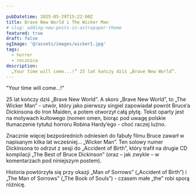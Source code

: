 ```yaml
---

pubDatetime: 2025-05-29T15:22:00Z
title: Brave New World i The Wicker Man
# slug: adding-new-posts-in-astropaper-theme
featured: true
draft: false
ogImage: '@/assets/images/wicker1.jpg'
tags:
  - horror
  - rocznica
description:
  „Your time will come...!” 25 lat kończy dziś „Brave New World”. 
---
```



"Your time will come...!"

25 lat kończy dziś „Brave New World”. A skoro „Brave New World”, to „The Wicker Man” - utwór, który jako pierwszy singiel zapowiadał powrót Bruce’a Dickinsona do Iron Maiden, a potem otworzył całą płytę. Tekst oparty jest na motywach kultowego (nomen omen, biorąc pod uwagę polskie tłumaczenie tytułu) horroru Robina Hardy’ego - choć raczej luźno.

Znacznie więcej bezpośrednich odniesień do fabuły filmu Bruce zawarł w napisanym kilka lat wcześniej... „Wicker Man”. Ten solowy numer Dickinsona to odrzut z sesji do „Accident of Birth”, który trafił na drugie CD kompilacji „The Best of Bruce Dickinson” (oraz – jak zwykle – w komentarzach pod niniejszym postem).

Historia powtórzyła się przy okazji „Man of Sorrows” („Accident of Birth”) i „The Man of Sorrows” („The Book of Souls”) - czasem małe „the” robi sporą różnicę.